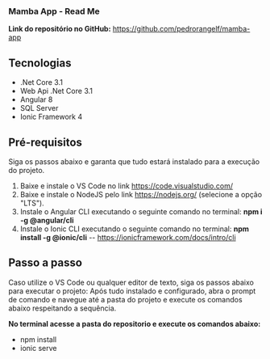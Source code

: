 ### Mamba App - Read Me

**Link do repositório no GitHub:** https://github.com/pedrorangelf/mamba-app

## Tecnologias
- .Net Core 3.1
- Web Api .Net Core 3.1
- Angular 8
- SQL Server
- Ionic Framework 4

## Pré-requisitos
Siga os passos abaixo e garanta que tudo estará instalado para a execução do projeto.

1. Baixe e instale o VS Code no link https://code.visualstudio.com/
2. Baixe e instale o NodeJS pelo link https://nodejs.org/ (selecione a opção "LTS").
3. Instale o Angular CLI executando o seguinte comando no terminal:
**npm i -g @angular/cli**
4. Instale o Ionic CLI executando o seguinte comando no terminal:
**npm install -g @ionic/cli**  -- https://ionicframework.com/docs/intro/cli

## Passo a passo
Caso utilize o VS Code ou qualquer editor de texto, siga os passos abaixo para executar o projeto:
Após tudo instalado e configurado, abra o prompt de comando e navegue até a pasta do projeto e execute os comandos abaixo respeitando a sequência.

**No terminal acesse a pasta do repositorio e execute os comandos abaixo:**
- npm install
- ionic serve
